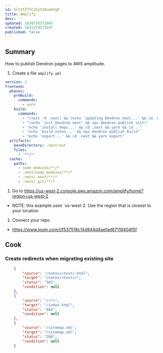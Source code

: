 ```yaml
---
id: GltYtZ7YCzEyV10uwhUg9
title: Amplify
desc: ''
updated: 1638750372607
created: 1631319273247
published: false
---
```


## Summary

How to publish Dendron pages to AWS amplitude. 

1. Create a file `amplify.yml`
  ```yml
  version: 1
  frontend:
    phases:
      preBuild:
        commands:
          - yarn
      build:
        commands: 
          - "(test -d .next) && (echo 'updating Dendron next...' && cd .next && git reset --hard && git clean -f && git pull) || (echo 'init Dendron next' && npx dendron publish init)"
          - "(echo 'init Dendron next' && npx dendron publish init)"
          - "echo 'install deps...' && cd .next && yarn && cd .."
          - "echo 'build notes...' && npx dendron publish build"
          - "echo 'export...' && cd .next && yarn export"
    artifacts:
      baseDirectory: .next/out
      files:
        - '**/*'
    cache:
      paths:
        - node_modules/**/*
        - .next/node_modules/**/*
        - .next/.next/**/*
        - .next/.git/**/*
  ```
1. Go to https://us-west-2.console.aws.amazon.com/amplify/home?region=us-west-2
  - NOTE: this example uses `us-west-2. Use the region that is closest to your location
1. Connect your repo
  - https://www.loom.com/i/f537518c14d844d4aefad67118404f5f

## Cook

### Create redirects when migrating existing site

```json
    {
        "source": "/notes/<text>.html",
        "target": "/notes/<text>/",
        "status": "301",
        "condition": null
    },
    {
        "source": "/<*>",
        "target": "/index.html",
        "status": "404",
        "condition": null
    },
    {
        "source": "/sitemap.xml",
        "target": "/sitemap.xml",
        "status": "200",
        "condition": null
    }
```
